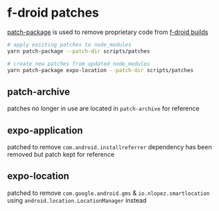 # f-droid patches

[patch-package](https://github.com/ds300/patch-package) is used to remove proprietary code from [f-droid builds](https://f-droid.org/en/packages/com.alovoa.expo/)

```bash
# apply existing patches to node_modules
yarn patch-package --patch-dir scripts/patches
```

```bash
# create new patches from updated node_modules
yarn patch-package expo-location --patch-dir scripts/patches
```

## patch-archive

patches no longer in use are located in `patch-archive` for reference

## expo-application

patched to remove `com.android.installreferrer`
dependency has been removed but patch kept for reference

## expo-location

patched to remove `com.google.android.gms` & `io.nlopez.smartlocation`
using `android.location.LocationManager` instead
